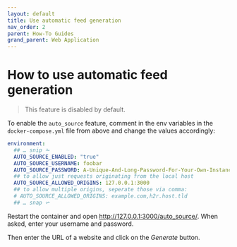```yaml
---
layout: default
title: Use automatic feed generation
nav_order: 2
parent: How-To Guides
grand_parent: Web Application
---
```


# How to use automatic feed generation

> This feature is disabled by default.

To enable the `auto_source` feature, comment in the env variables in the `docker-compose.yml` file from above and change the values accordingly:

```yaml
environment:
  ## … snip ✁
  AUTO_SOURCE_ENABLED: "true"
  AUTO_SOURCE_USERNAME: foobar
  AUTO_SOURCE_PASSWORD: A-Unique-And-Long-Password-For-Your-Own-Instance
  ## to allow just requests originating from the local host
  AUTO_SOURCE_ALLOWED_ORIGINS: 127.0.0.1:3000
  ## to allow multiple origins, seperate those via comma:
  # AUTO_SOURCE_ALLOWED_ORIGINS: example.com,h2r.host.tld
  ## … snap ✃
```

Restart the container and open <http://127.0.0.1:3000/auto_source/>.
When asked, enter your username and password.

Then enter the URL of a website and click on the _Generate_ button.
